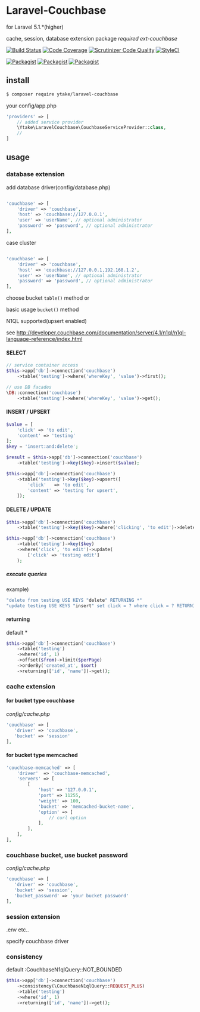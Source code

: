 # Laravel-Couchbase
for Laravel 5.1.*(higher)

cache, session, database extension package
*required ext-couchbase*

[![Build Status](https://img.shields.io/scrutinizer/build/g/ytake/Laravel-Couchbase/develop.svg?style=flat-square)](https://scrutinizer-ci.com/g/ytake/Laravel-Couchbase/build-status/develop)
[![Code Coverage](https://img.shields.io/scrutinizer/coverage/g/ytake/Laravel-Couchbase/develop.svg?style=flat-square)](https://scrutinizer-ci.com/g/ytake/Laravel-Couchbase/?branch=develop)
[![Scrutinizer Code Quality](https://img.shields.io/scrutinizer/g/ytake/Laravel-Couchbase/develop.svg?style=flat-square)](https://scrutinizer-ci.com/g/ytake/Laravel-Couchbase/?branch=develop)
[![StyleCI](https://styleci.io/repos/45177780/shield)](https://styleci.io/repos/45177780)

[![Packagist](https://img.shields.io/packagist/dt/ytake/laravel-couchbase.svg?style=flat-square)](https://packagist.org/packages/ytake/laravel-couchbase)
[![Packagist](https://img.shields.io/packagist/v/ytake/laravel-couchbase.svg?style=flat-square)](https://packagist.org/packages/ytake/laravel-couchbase)
[![Packagist](https://img.shields.io/packagist/l/ytake/laravel-couchbase.svg?style=flat-square)](https://packagist.org/packages/ytake/laravel-couchbase)

## install

```bash
$ composer require ytake/laravel-couchbase
```

your config/app.php

```php
'providers' => [
    // added service provider
    \Ytake\LaravelCouchbase\CouchbaseServiceProvider::class,
    //
]
```

## usage
### database extension

add database driver(config/database.php)
```php

'couchbase' => [
    'driver' => 'couchbase',
    'host' => 'couchbase://127.0.0.1',
    'user' => 'userName', // optional administrator
    'password' => 'password', // optional administrator
],
```

case cluster
```php

'couchbase' => [
    'driver' => 'couchbase',
    'host' => 'couchbase://127.0.0.1,192.168.1.2',
    'user' => 'userName', // optional administrator
    'password' => 'password', // optional administrator
],
```

choose bucket `table()` method
or

basic usage `bucket()` method

N1QL supported(upsert enabled)

see http://developer.couchbase.com/documentation/server/4.1/n1ql/n1ql-language-reference/index.html

#### SELECT

```php
// service container access
$this->app['db']->connection('couchbase')
    ->table('testing')->where('whereKey', 'value')->first();

// use DB facades
\DB::connection('couchbase')
    ->table('testing')->where('whereKey', 'value')->get();
```

#### INSERT / UPSERT

```php
$value = [
    'click' => 'to edit',
    'content' => 'testing'
];
$key = 'insert:and:delete';

$result = $this->app['db']->connection('couchbase')
    ->table('testing')->key($key)->insert($value);

$this->app['db']->connection('couchbase')
    ->table('testing')->key($key)->upsert([
        'click'   => 'to edit',
        'content' => 'testing for upsert',
    ]);
```

#### DELETE / UPDATE

```php
$this->app['db']->connection('couchbase')
    ->table('testing')->key($key)->where('clicking', 'to edit')->delete();

$this->app['db']->connection('couchbase')
    ->table('testing')->key($key)
    ->where('click', 'to edit')->update(
        ['click' => 'testing edit']
    );
```

##### execute queries
example)
````php
"delete from testing USE KEYS "delete" RETURNING *"
"update testing USE KEYS "insert" set click = ? where click = ? RETURNING *"
````

#### returning

default *
```php
$this->app['db']->connection('couchbase')
    ->table('testing')
    ->where('id', 1)
    ->offset($from)->limit($perPage)
    ->orderBy('created_at', $sort)
    ->returning(['id', 'name'])->get();
```

### cache extension
#### for bucket type couchbase

*config/cache.php*
```php
'couchbase' => [
   'driver' => 'couchbase',
   'bucket' => 'session'
],
```

#### for bucket type memcached

```php
'couchbase-memcached' => [
    'driver'  => 'couchbase-memcached',
    'servers' => [
        [
            'host' => '127.0.0.1',
            'port' => 11255,
            'weight' => 100,
            'bucket' => 'memcached-bucket-name',
            'option' => [
                // curl option
            ],
        ],
    ],
],
```

### couchbase bucket, use bucket password

*config/cache.php*
```php
'couchbase' => [
   'driver' => 'couchbase',
   'bucket' => 'session',
   'bucket_password' => 'your bucket password'
],

```

### session extension

.env etc..

specify couchbase driver

### consistency
default :CouchbaseN1qlQuery::NOT_BOUNDED

```php
$this->app['db']->connection('couchbase')
    ->consistency(\CouchbaseN1qlQuery::REQUEST_PLUS)
    ->table('testing')
    ->where('id', 1)
    ->returning(['id', 'name'])->get();
```
